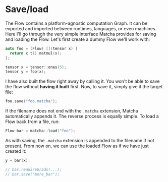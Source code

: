 # Save/load

The Flow contains a platform-agnostic computation Graph. It can be exported and imported between runtimes, languages, or even machines.
Here I'll go through the very simple interface Matcha provides for saving and loading the Flow. Let's first create a dummy Flow we'll work with:

```cpp
auto foo = (Flow) [](tensor x) {
  return x.t().matmul(x);
};

tensor x = tensor::ones(5);
tensor y = foo(x);
```

I have also built the flow right away by calling it. You won't be able to save the flow without **having it built** first.
Now, to save it, simply give it the target file:

```cpp
foo.save("foo.matcha");
```

If the filename does not end with the `.matcha` extension, Matcha automatically appends it. The reverse process is equally simple.
To load a Flow back from a file, run:

```cpp
Flow bar = matcha::load("foo");
```

As with saving, the `.matcha` extension is appended to the filename if not present. From now on, we can use the loaded Flow
as if we have just created it:

```cpp
y = bar(x);

// bar.requireGrads(...);
// bar.save("more_bar");
```
